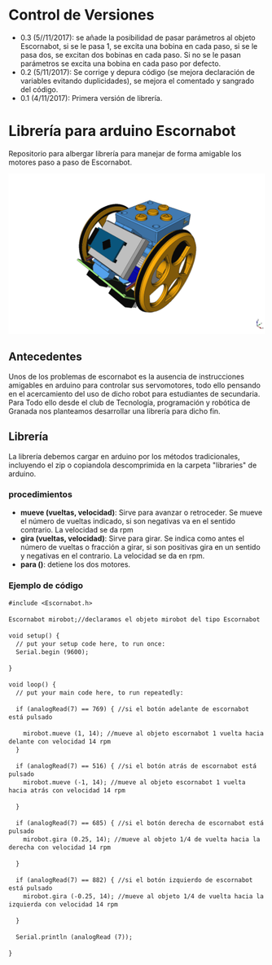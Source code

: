 # Control de Versiones
- 0.3 (5//11/2017): se añade la posibilidad de pasar parámetros al objeto Escornabot, si se le pasa 1, se excita una bobina en cada paso, si se le pasa dos, se excitan dos bobinas en cada paso. Si no se le pasan parámetros se excita una bobina en cada paso por defecto.
- 0.2 (5/11/2017): Se corrige y depura código (se mejora declaración de variables evitando duplicidades), se mejora el comentado y sangrado del código.
- 0.1 (4/11/2017): Primera versión de librería.
# Librería para arduino Escornabot
Repositorio para albergar librería para manejar de forma amigable los motores paso a paso de Escornabot.

![](images/escornabot.png "escornabot")
## Antecedentes
Unos de los problemas de escornabot es la ausencia de instrucciones amigables en arduino para controlar sus servomotores, todo ello pensando en el acercamiento del uso de dicho robot para estudiantes de secundaria. Para Todo ello desde el club de Tecnología, programación y robótica de Granada nos planteamos desarrollar una librería para dicho fin.
## Librería
La librería debemos cargar en arduino por los métodos tradicionales, incluyendo el zip o copiandola descomprimida en la carpeta "libraries" de arduino.
### procedimientos
- **mueve (vueltas, velocidad)**: Sirve para avanzar o retroceder. Se mueve el número de vueltas indicado, si son negativas va en el sentido contrario. La velocidad se da rpm
- **gira (vueltas, velocidad)**: Sirve para girar. Se indica como antes el número de vueltas o fracción a girar, si son positivas gira en un sentido y negativas en el contrario. La velocidad se da en rpm.
- **para ()**: detiene los dos motores.
### Ejemplo de código
~~~
#include <Escornabot.h>

Escornabot mirobot;//declaramos el objeto mirobot del tipo Escornabot

void setup() {
  // put your setup code here, to run once:
  Serial.begin (9600);

}

void loop() {
  // put your main code here, to run repeatedly:

  if (analogRead(7) == 769) { //si el botón adelante de escornabot está pulsado

    mirobot.mueve (1, 14); //mueve al objeto escornabot 1 vuelta hacia delante con velocidad 14 rpm
  }

  if (analogRead(7) == 516) { //si el botón atrás de escornabot está pulsado
    mirobot.mueve (-1, 14); //mueve al objeto escornabot 1 vuelta hacia atrás con velocidad 14 rpm

  }

  if (analogRead(7) == 685) { //si el botón derecha de escornabot está pulsado
    mirobot.gira (0.25, 14); //mueve al objeto 1/4 de vuelta hacia la derecha con velocidad 14 rpm

  }

  if (analogRead(7) == 882) { //si el botón izquierdo de escornabot está pulsado
    mirobot.gira (-0.25, 14); //mueve al objeto 1/4 de vuelta hacia la izquierda con velocidad 14 rpm

  }

  Serial.println (analogRead (7));

}
~~~
